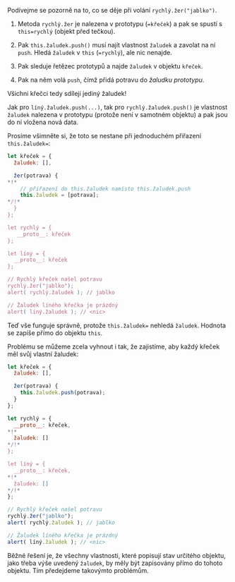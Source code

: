 Podívejme se pozorně na to, co se děje při volání `rychlý.žer("jablko")`.

1. Metoda `rychlý.žer` je nalezena v prototypu (`=křeček`) a pak se spustí s `this=rychlý` (objekt před tečkou).

2. Pak `this.žaludek.push()` musí najít vlastnost `žaludek` a zavolat na ní `push`. Hledá `žaludek` v `this` (`=rychlý`), ale nic nenajde.

3. Pak sleduje řetězec prototypů a najde `žaludek` v objektu `křeček`.

4. Pak na něm volá `push`, čímž přidá potravu do *žaludku prototypu*.

Všichni křečci tedy sdílejí jediný žaludek!

Jak pro `líný.žaludek.push(...)`, tak pro `rychlý.žaludek.push()` je vlastnost `žaludek` nalezena v prototypu (protože není v samotném objektu) a pak jsou do ní vložena nová data.

Prosíme všimněte si, že toto se nestane při jednoduchém přiřazení `this.žaludek=`:

```js run
let křeček = {
  žaludek: [],

  žer(potrava) {
*!*
    // přiřazení do this.žaludek namísto this.žaludek.push
    this.žaludek = [potrava];
*/!*
  }
};

let rychlý = {
   __proto__: křeček
};

let líný = {
  __proto__: křeček
};

// Rychlý křeček našel potravu
rychlý.žer("jablko");
alert( rychlý.žaludek ); // jablko

// Žaludek líného křečka je prázdný
alert( líný.žaludek ); // <nic>
```

Teď vše funguje správně, protože `this.žaludek=` nehledá `žaludek`. Hodnota se zapíše přímo do objektu `this`.

Problému se můžeme zcela vyhnout i tak, že zajistíme, aby každý křeček měl svůj vlastní žaludek:

```js run
let křeček = {
  žaludek: [],

  žer(potrava) {
    this.žaludek.push(potrava);
  }
};

let rychlý = {
  __proto__: křeček,
*!*
  žaludek: []
*/!*
};

let líný = {
  __proto__: křeček,
*!*
  žaludek: []
*/!*
};

// Rychlý křeček našel potravu
rychlý.žer("jablko");
alert( rychlý.žaludek ); // jablko

// Žaludek líného křečka je prázdný
alert( líný.žaludek ); // <nic>
```

Běžné řešení je, že všechny vlastnosti, které popisují stav určitého objektu, jako třeba výše uvedený `žaludek`, by měly být zapisovány přímo do tohoto objektu. Tím předejdeme takovýmto problémům.
